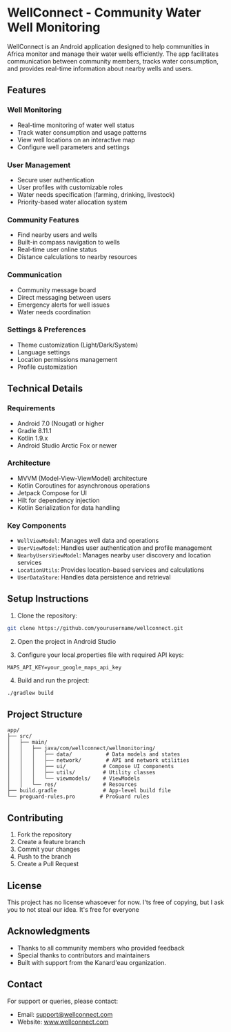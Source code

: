 # WellConnect - Community Water Well Monitoring

WellConnect is an Android application designed to help communities in Africa monitor and manage their water wells efficiently. The app facilitates communication between community members, tracks water consumption, and provides real-time information about nearby wells and users.

## Features

### Well Monitoring
- Real-time monitoring of water well status
- Track water consumption and usage patterns
- View well locations on an interactive map
- Configure well parameters and settings

### User Management
- Secure user authentication
- User profiles with customizable roles
- Water needs specification (farming, drinking, livestock)
- Priority-based water allocation system

### Community Features
- Find nearby users and wells
- Built-in compass navigation to wells
- Real-time user online status
- Distance calculations to nearby resources

### Communication
- Community message board
- Direct messaging between users
- Emergency alerts for well issues
- Water needs coordination

### Settings & Preferences
- Theme customization (Light/Dark/System)
- Language settings
- Location permissions management
- Profile customization

## Technical Details

### Requirements
- Android 7.0 (Nougat) or higher
- Gradle 8.11.1
- Kotlin 1.9.x
- Android Studio Arctic Fox or newer

### Architecture
- MVVM (Model-View-ViewModel) architecture
- Kotlin Coroutines for asynchronous operations
- Jetpack Compose for UI
- Hilt for dependency injection
- Kotlin Serialization for data handling

### Key Components
- `WellViewModel`: Manages well data and operations
- `UserViewModel`: Handles user authentication and profile management
- `NearbyUsersViewModel`: Manages nearby user discovery and location services
- `LocationUtils`: Provides location-based services and calculations
- `UserDataStore`: Handles data persistence and retrieval

## Setup Instructions

1. Clone the repository:
```bash
git clone https://github.com/yourusername/wellconnect.git
```

2. Open the project in Android Studio

3. Configure your local.properties file with required API keys:
```properties
MAPS_API_KEY=your_google_maps_api_key
```

4. Build and run the project:
```bash
./gradlew build
```

## Project Structure

```
app/
├── src/
│   ├── main/
│   │   ├── java/com/wellconnect/wellmonitoring/
│   │   │   ├── data/           # Data models and states
│   │   │   ├── network/        # API and network utilities
│   │   │   ├── ui/            # Compose UI components
│   │   │   ├── utils/         # Utility classes
│   │   │   └── viewmodels/    # ViewModels
│   │   └── res/               # Resources
├── build.gradle               # App-level build file
└── proguard-rules.pro        # ProGuard rules
```

## Contributing

1. Fork the repository
2. Create a feature branch
3. Commit your changes
4. Push to the branch
5. Create a Pull Request

## License

This project has no license whasoever for now. I'ts free of copying, but I ask you to not steal our idea. It's free for everyone

## Acknowledgments

- Thanks to all community members who provided feedback
- Special thanks to contributors and maintainers
- Built with support from the Kanard'eau organization. 

## Contact

For support or queries, please contact:
- Email: support@wellconnect.com
- Website: www.wellconnect.com
